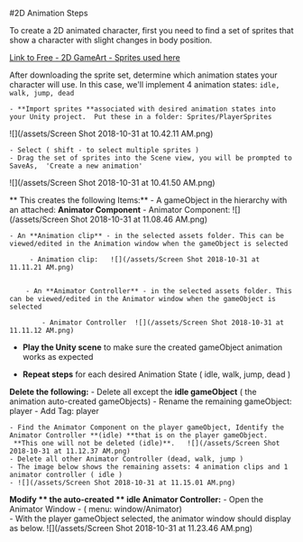 #2D Animation Steps

To create a 2D animated character, first you need to find a set of sprites that show a character with slight changes in body position. 

[Link to Free - 2D GameArt - Sprites used here](http://www.gameart2d.com/freebies.html)

After downloading the sprite set, determine which animation states your character will use.  In this case, we'll implement 4 animation states:  `idle, walk, jump, dead`

    - **Import sprites **associated with desired animation states into your Unity project.  Put these in a folder: Sprites/PlayerSprites

![](/assets/Screen Shot 2018-10-31 at 10.42.11 AM.png)

    - Select ( shift - to select multiple sprites ) 
    - Drag the set of sprites into the Scene view, you will be prompted to SaveAs,  'Create a new animation' 
    
 ![](/assets/Screen Shot 2018-10-31 at 10.41.50 AM.png)
    
  **  This creates the following Items:**
    - A gameObject in the hierarchy with an attached: **Animator Component**
        - Animator Component:  ![](/assets/Screen Shot 2018-10-31 at 11.08.46 AM.png)
    
    - An **Animation clip** - in the selected assets folder. This can be viewed/edited in the Animation window when the gameObject is selected
       
         - Animation clip:   ![](/assets/Screen Shot 2018-10-31 at 11.11.21 AM.png)


        - An **Animator Controller** - in the selected assets folder. This can be viewed/edited in the Animator window when the gameObject is selected
        
            - Animator Controller  ![](/assets/Screen Shot 2018-10-31 at 11.11.12 AM.png)

- **Play the Unity scene** to make sure the created gameObject animation works as expected

- **Repeat steps** for each desired Animation State ( idle, walk, jump, dead )

**Delete the following:**
    - Delete all except the **idle gameObject** ( the animation auto-created gameObjects)
    - Rename the remaining gameObject: player
    - Add Tag:  player
    
    - Find the Animator Component on the player gameObject, Identify the Animator Controller **(idle) **that is on the player gameObject.
     **This one will not be deleted (idle)**.   ![](/assets/Screen Shot 2018-10-31 at 11.12.37 AM.png)
    - Delete all other Animator Controller (dead, walk, jump )
    - The image below shows the remaining assets: 4 animation clips and 1 animator controller ( idle ) 
    - ![](/assets/Screen Shot 2018-10-31 at 11.15.01 AM.png)
    
**Modify ** the auto-created ** idle Animator Controller:**
    - Open the Animator Window - ( menu: window/Animator)  
    - With the player gameObject selected, the animator window should display as below.
    ![](/assets/Screen Shot 2018-10-31 at 11.23.46 AM.png)
